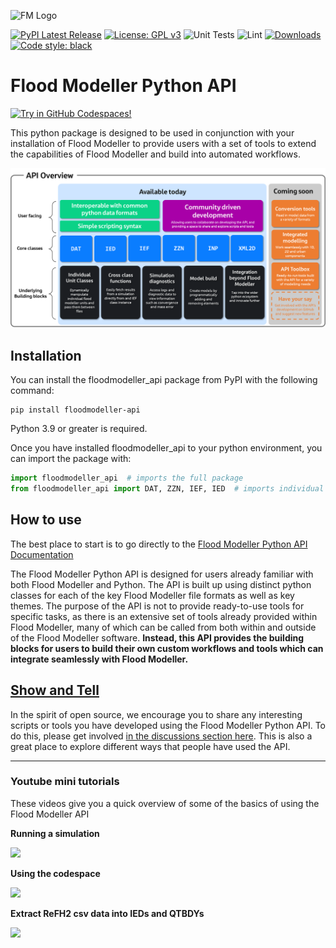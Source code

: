 ![FM Logo](https://raw.githubusercontent.com/People-Places-Solutions/floodmodeller-api/main/docs/source/_static/flood-modeller-logo-hero-image.png)


[![PyPI Latest Release](https://img.shields.io/pypi/v/floodmodeller-api.svg)](https://pypi.org/project/floodmodeller-api/)
[![License: GPL v3](https://img.shields.io/badge/License-GPLv3-blue.svg)](https://github.com/People-Places-Solutions/floodmodeller-api/blob/main/LICENSE.txt)
![Unit Tests](https://github.com/People-Places-Solutions/floodmodeller-api/actions/workflows/run_tests.yml/badge.svg)
![Lint](https://github.com/People-Places-Solutions/floodmodeller-api/actions/workflows/run_linters.yml/badge.svg)
[![Downloads](https://static.pepy.tech/personalized-badge/floodmodeller-api?period=month&units=international_system&left_color=black&right_color=orange&left_text=PyPI%20downloads%20per%20month)](https://pepy.tech/project/floodmodeller-api)
[![Code style: black](https://img.shields.io/badge/code%20style-black-000000.svg)](https://github.com/psf/black)



# Flood Modeller Python API
[![Try in GitHub Codespaces!](https://github.com/codespaces/badge.svg)](https://github.com/codespaces/new?hide_repo_select=true&ref=39-try-api-link&repo=473959586&machine=basicLinux32gb&devcontainer_path=.devcontainer%2Fdevcontainer.json&location=WestEurope)

This python package is designed to be used in conjunction with your installation of Flood Modeller to provide users with a set of tools to extend the capabilities of Flood Modeller and build into automated workflows.

![API Overview](https://raw.githubusercontent.com/People-Places-Solutions/floodmodeller-api/main/docs/source/getting_started/api_overview_small.png)

## Installation
You can install the floodmodeller_api package from PyPI with the following command:

```
pip install floodmodeller-api
```

Python 3.9 or greater is required.

Once you have installed floodmodeller_api to your python environment, you can import the package with:

```python
import floodmodeller_api  # imports the full package
from floodmodeller_api import DAT, ZZN, IEF, IED  # imports individual classes (recommended)
```
## How to use

The best place to start is to go directly to the [Flood Modeller Python API Documentation](https://api.floodmodeller.com/api/)

The Flood Modeller Python API is designed for users already familiar with both Flood Modeller and Python. The API is built up using distinct python classes for each of the key Flood Modeller file formats as well as key themes. The purpose of the API is not to provide ready-to-use tools for specific tasks, as there is an extensive set of tools already provided within Flood Modeller, many of which can be called from both within and outside of the Flood Modeller software. **Instead, this API provides the building blocks for users to build their own custom workflows and tools which can integrate seamlessly with Flood Modeller.**

## [Show and Tell](https://github.com/People-Places-Solutions/floodmodeller-api/discussions) 
In the spirit of open source, we encourage you to share any interesting scripts or tools you have developed using the Flood Modeller Python API. 
To do this, please get involved [in the discussions section here](https://github.com/People-Places-Solutions/floodmodeller-api/discussions). This
is also a great place to explore different ways that people have used the API.

--------------------

### Youtube mini tutorials
These videos give you a quick overview of some of the basics of using the Flood Modeller API

**Running a simulation**

<a href="https://www.youtube.com/watch?v=WfCNkC44shI?vq=1080p" target="_blank"><img src="https://github-production-user-asset-6210df.s3.amazonaws.com/56606086/253010465-8a714e5b-9364-4073-9af5-679dab0a8249.png" width="400"></a>

**Using the codespace**

<a href="https://www.youtube.com/watch?v=BWV3A7R0fbM?vq=1080p" target="_blank"><img src="https://github-production-user-asset-6210df.s3.amazonaws.com/56606086/257823093-545e0b61-4252-4ed3-8870-405fa869461d.png" width="400"></a>

**Extract ReFH2 csv data into IEDs and QTBDYs**

<a href="https://www.youtube.com/watch?v=E9JMQ2DKr0c?vq=1080p" target="_blank"><img src="https://github-production-user-asset-6210df.s3.amazonaws.com/56606086/257824500-39c991cd-8bad-4e08-bd39-0f26981d173b.png" width="400"></a>



